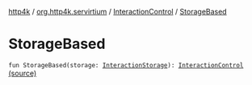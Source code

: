 [http4k](../../index.md) / [org.http4k.servirtium](../index.md) / [InteractionControl](index.md) / [StorageBased](./-storage-based.md)

# StorageBased

`fun StorageBased(storage: `[`InteractionStorage`](../-interaction-storage/index.md)`): `[`InteractionControl`](index.md) [(source)](https://github.com/http4k/http4k/blob/master/http4k-testing-servirtium/src/main/kotlin/org/http4k/servirtium/InteractionControl.kt#L7)